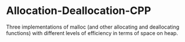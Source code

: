 # Allocation-Deallocation-CPP
Three implementations of malloc (and other allocating and deallocating functions) with different levels of efficiency in terms of space on heap.
